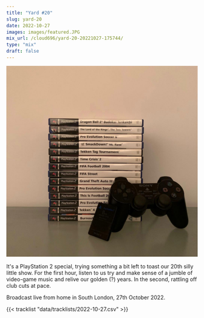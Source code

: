 ```yaml
---
title: "Yard #20"
slug: yard-20
date: 2022-10-27
images: images/featured.JPG
mix_url: /cloud696/yard-20-20221027-175744/
type: "mix"
draft: false
---
```


![artwork](images/featured.JPG)

It's a PlayStation 2 special, trying something a bit left to toast our 20th silly little show. For the first hour, listen to us try and make sense of a jumble of video-game music and relive our golden (?) years. In the second, rattling off club cuts at pace.

Broadcast live from home in South London, 27th October 2022.

{{< tracklist "data/tracklists/2022-10-27.csv" >}}
